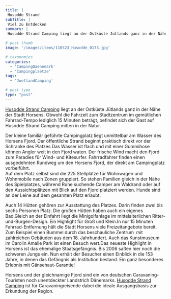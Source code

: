 ```yaml
---
title: |
 Husodde Strand
subTitle: |
 Viel zu Entdecken
summary: |
 Husodde Strand Camping liegt an der Ostküste Jütlands ganz in der Nähe der Stadt Horsens. Obwohl die Fahrzeit zum Stadtzentrum im gemütlichen Fahrrad-Tempo lediglich 15 Minuten beträgt, befindet sich der Gast auf Husodde Strand Camping mitten in der Natur.

# post thumb
image: '/images/items/110523_Husodde_0173.jpg'

# taxonomies
categories: 
  - 'CampingDaenemark'
  - 'Campingplaetze'
tags:
  - 'JuetlandCamping'

# post type
type: "post"
---
```


[Husodde Strand Camping](http://caravaningreisen.de/LinkClick.aspx?link=http%3a%2f%2fwww.husodde-camping.dk%2fde%2f&tabid=683&portalid=5&mid=1662) liegt an der Ostküste Jütlands ganz in der Nähe der Stadt Horsens. Obwohl die Fahrzeit zum Stadtzentrum im gemütlichen Fahrrad-Tempo lediglich 15 Minuten beträgt, befindet sich der Gast auf Husodde Strand Camping mitten in der Natur.  

Der kleine familiär geführte Campingplatz liegt unmittelbar am Wasser des Horsens Fjord. Der öffentliche Strand beginnt praktisch direkt vor der Schranke des Platzes.Das Wasser ist flach und mit einer Gummihose können Angler weit in den Fjord waten. Der frische Wind macht den Fjord zum Paradies für Wind- und Kitesurfer. Fahrradfahrer finden einen ausgedehnten Rundweg um den Horsens Fjord, der direkt am Campingplatz vorbeiführt.  
Auf dem Platz selbst sind die 225 Stellplätze für Wohnwagen und Wohnmobile nach Zonen gruppiert. So stehen Familien gleich in der Nähe des Spielplatzes, während Ruhe suchende Camper am Waldrand oder auf den Aussichtsplätzen mit Blick auf den Fjord platziert werden. Hunde sind an der Leine auf dem gesamten Platz erlaubt.  

Auch 14 Hütten gehören zur Ausstattung des Platzes. Darin finden zwei bis sechs Personen Platz. Die großen Hütten haben auch ein eigenes Bad.Gleich an der Einfahrt liegt die Minigolfanlage im mittelalterlichen Ritter-und-Burgen-Design. Ein Highlight für Groß und Klein.In nur 15 Minuten Fahrrad-Entfernung hält die Stadt Horsens viele Freizeitangebote bereit. Zum Beispiel einen Bummel durch das beschauliche Zentrum&nbsp; mit zahlreichen Gebäuden aus dem 18. Jahrhundert. Auch das Kunstmuseum im Carolin Amalie Park ist einen Besuch wert.Das neueste Highlight in Horsens ist das ehemalige Staatsgefängnis. Bis 2006 saßen hier noch die schweren Jungs ein. Nun erhält der Besucher einen Einblick in die 153 Jahre, in denen das Gefängnis als Institution bestand. Ein ganz besonderes Erlebnis mit Gänsehaut-Garantie!   

Horsens und der gleichnamige Fjord sind ein von deutschen Caravaning-Touristen noch unentdeckter Landstrich Dänemarks. [Husodde Strand Camping](http://www.husodde-camping.dk/de/) ist für Caravaningreisende dabei die ideale Ausgangsbasis zur Erkundung der Region.  